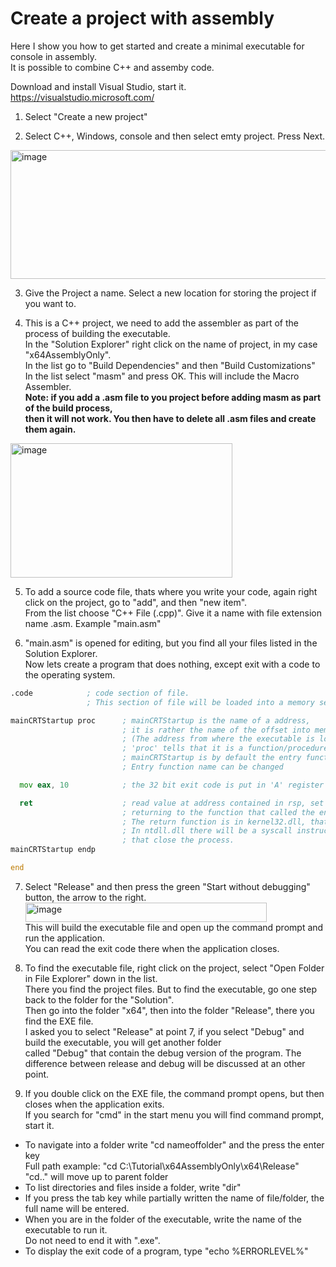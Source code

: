 # Create a project with assembly
Here I show you how to get started and create a minimal executable for console in assembly.<br>
It is possible to combine C++ and assemby code.

Download and install Visual Studio, start it. <br>
https://visualstudio.microsoft.com/

1. Select "Create a new project"

2. Select C++, Windows, console and then select emty project. Press Next.
<img width="563" height="206" alt="image" src="https://github.com/user-attachments/assets/9abd9e15-11b9-4677-8f1e-fd9291b00d13" />

3. Give the Project a name. Select a new location for storing the project if you want to.

4. This is a C++ project, we need to add the assembler as part of the process of building the executable.<br>
   In the "Solution Explorer" right click on the name of project, in my case "x64AssemblyOnly". <br>
   In the list go to "Build Dependencies" and then "Build Customizations" <br>
   In the list select "masm" and press OK. This will include the Macro Assembler. <br>
   **Note: if you add a .asm file to you project before adding masm as part of the build process, <br>
   then it will not work. You then have to delete all .asm files and create them again.** <br>
<img width="355" height="215" alt="image" src="https://github.com/user-attachments/assets/7197b0a9-e3ca-444a-99aa-c8a76be961e2" />


5. To add a source code file, thats where you write your code, again right click on the project, go to "add", and then "new item". <br>
  From the list choose "C++ File (.cpp)". Give it a name with file extension name .asm. Example "main.asm"

6. "main.asm" is opened for editing, but you find all your files listed in the Solution Explorer. <br>
   Now lets create a program that does nothing, except exit with a code to the operating system.

```asm
.code            ; code section of file.
                 ; This section of file will be loaded into a memory segment with read and execute permissions.

mainCRTStartup proc      ; mainCRTStartup is the name of a address,
                         ; it is rather the name of the offset into memory from where the executable is loaded.
                         ; (The address from where the executable is loaded is semi random, but can be fixed)
                         ; 'proc' tells that it is a function/procedure, and this name is a global symbol...
                         ; mainCRTStartup is by default the entry function name in C++ console projects.
                         ; Entry function name can be changed

  mov eax, 10            ; the 32 bit exit code is put in 'A' register

  ret                    ; read value at address contained in rsp, set instruction pointer to what was read,
                         ; returning to the function that called the entry point of your program, mainCRTStartup.
                         ; The return function is in kernel32.dll, that function in turn calls a function in ntdll.dll
                         ; In ntdll.dll there will be a syscall instruction that hands control over to the kernel,
                         ; that close the process.
mainCRTStartup endp

end
```

7. Select "Release" and then press the green "Start without debugging" button, the arrow to the right. <br>
<img width="386" height="31" alt="image" src="https://github.com/user-attachments/assets/c52b89f8-a4a0-4351-8b18-1d9312c0e0fb" /> <br>
This will build the executable file and open up the command prompt and run the application. <br>
You can read the exit code there when the application closes.

9. To find the executable file, right click on the project, select "Open Folder in File Explorer" down in the list. <br>
  There you find the project files. But to find the executable, go one step back to the folder for the "Solution". <br>
  Then go into the folder "x64", then into the folder "Release", there you find the EXE file. <br>
  I asked you to select "Release" at point 7, if you select "Debug" and build the executable, you will get another folder <br>
  called "Debug" that contain the debug version of the program. The difference between release and debug will be discussed at an other point.

10. If you double click on the EXE file, the command prompt opens, but then closes when the application exits. <br>
   If you search for "cmd" in the start menu you will find command prompt, start it. <br>
   - To navigate into a folder write "cd nameoffolder" and the press the enter key <br>
   Full path example: "cd C:\Tutorial\x64AssemblyOnly\x64\Release" <br>
   "cd.." will move up to parent folder
   - To list directories and files inside a folder, write "dir"
   - If you press the tab key while partially written the name of file/folder, the full name will be entered.
   - When you are in the folder of the executable, write the name of the executable to run it. <br>
     Do not need to end it with ".exe". <br>
   - To display the exit code of a program, type "echo %ERRORLEVEL%"
